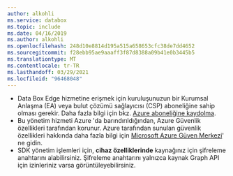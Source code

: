 ```yaml
---
author: alkohli
ms.service: databox
ms.topic: include
ms.date: 04/16/2019
ms.author: alkohli
ms.openlocfilehash: 248d10e8814d195a515a658653cfc38de7dd4652
ms.sourcegitcommit: f28ebb95ae9aaaff3f87d8388a09b41e0b3445b5
ms.translationtype: MT
ms.contentlocale: tr-TR
ms.lasthandoff: 03/29/2021
ms.locfileid: "96468048"
---
```

- Data Box Edge hizmetine erişmek için kuruluşunuzun bir Kurumsal Anlaşma (EA) veya bulut çözümü sağlayıcısı (CSP) aboneliğine sahip olması gerekir. Daha fazla bilgi için bkz. [Azure aboneliğine kaydolma](https://azure.microsoft.com/resources/videos/sign-up-for-microsoft-azure/).
- Bu yönetim hizmeti Azure 'da barındırıldığından, Azure Güvenlik özellikleri tarafından korunur. Azure tarafından sunulan güvenlik özellikleri hakkında daha fazla bilgi için [Microsoft Azure Güven Merkezi](https://azure.microsoft.com/support/trust-center/security/)' ne gidin.
- SDK yönetim işlemleri için, **cihaz özelliklerinde** kaynağınız için şifreleme anahtarını alabilirsiniz. Şifreleme anahtarını yalnızca kaynak Graph API için izinleriniz varsa görüntüleyebilirsiniz.
